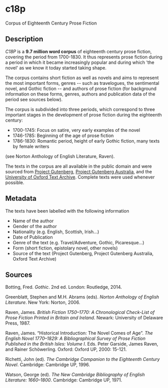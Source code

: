 # c18p
Corpus of Eighteenth Century Prose Fiction

## Description

*C18P* is a **9.7 million word corpus** of eighteenth century prose fiction, covering the period from 1700-1830. It thus represents prose fiction during a period in which it became increasingly popular and during which 'the novel' as we know it today started taking shape. 

The corpus contains short fiction as well as novels and aims to represent the most important forms, genres -- such as travelogues, the sentimental novel, and Gothic fiction -- and authors of prose fiction (for background information on these forms, genres, authors and publication data of the period see sources below).

The corpus is subdivided into three periods, which correspond to three important stages in the development of prose fiction during the eighteenth century: 
- 1700-1745: Focus on satire, very early examples of the novel 
- 1746-1785: Beginning of the age of prose fiction
- 1786-1830: Romantic period, height of early Gothic fiction, many texts by female writers

(see Norton Anthology of English Literature, Raven).

The texts in the corpus are all available in the public domain and were sourced from [Project Gutenberg](https://www.gutenberg.org/), [Project Gutenberg Australia](http://gutenberg.net.au/), and the [University of Oxford Text Archive](http://ota.ox.ac.uk). Complete texts were used whenever possible.

## Metadata

The texts have been labelled with the following information

- Name of the author
- Gender of the author
- Nationality (e.g. English, Scottish, Irish...)
- Date of Publication
- Genre of the text (e.g. Travel/Adventure, Gothic, Picaresque...)
- Form (short fiction, epistolary novel, other novels)
- Source of the text (Project Gutenberg, Project Gutenberg Australia, Oxford Text Archive)

## Sources
Botting, Fred. *Gothic*. 2nd ed. London: Routledge, 2014.

Greenblatt, Stephen and M.H. Abrams (eds). *Norton Anthology of English
Literature*. New York: Norton, 2006.

Raven, James. *British Fiction 1750–1770: A Chronological Check-List of Prose Fiction Printed in Britain and Ireland*. Newark: University of Delaware Press, 1987.

Raven, James. “Historical Introduction: The Novel Comes of Age”. *The English Novel 1770–1829: A Bibliographical Survey of Prose Fiction Published in the British Isles: Volume I*. Eds. Peter Garside, James Raven, and Rainer Schöwerling. Oxford: Oxford UP, 2000: 15-121.

Richetti, John (ed). *The Cambridge Companion to the Eighteenth Century Novel*. Cambridge: Cambridge UP, 1996.

Watson, George (ed). *The New Cambridge Bibliography of English Literature: 1660–1800*. Cambridge: Cambridge UP, 1971.


